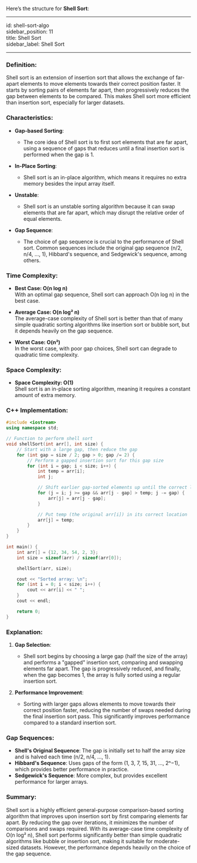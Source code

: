 Here’s the structure for **Shell Sort**:

---

id: shell-sort-algo  
sidebar_position: 11  
title: Shell Sort  
sidebar_label: Shell Sort  

---

### Definition:

Shell sort is an extension of insertion sort that allows the exchange of far-apart elements to move elements towards their correct position faster. It starts by sorting pairs of elements far apart, then progressively reduces the gap between elements to be compared. This makes Shell sort more efficient than insertion sort, especially for larger datasets.

### Characteristics:

- **Gap-based Sorting**:
  - The core idea of Shell sort is to first sort elements that are far apart, using a sequence of gaps that reduces until a final insertion sort is performed when the gap is 1.

- **In-Place Sorting**:
  - Shell sort is an in-place algorithm, which means it requires no extra memory besides the input array itself.

- **Unstable**:
  - Shell sort is an unstable sorting algorithm because it can swap elements that are far apart, which may disrupt the relative order of equal elements.

- **Gap Sequence**:
  - The choice of gap sequence is crucial to the performance of Shell sort. Common sequences include the original gap sequence (n/2, n/4, ..., 1), Hibbard's sequence, and Sedgewick's sequence, among others.

### Time Complexity:

- **Best Case: O(n log n)**  
  With an optimal gap sequence, Shell sort can approach O(n log n) in the best case.

- **Average Case: O(n log² n)**  
  The average-case complexity of Shell sort is better than that of many simple quadratic sorting algorithms like insertion sort or bubble sort, but it depends heavily on the gap sequence.

- **Worst Case: O(n²)**  
  In the worst case, with poor gap choices, Shell sort can degrade to quadratic time complexity.

### Space Complexity:

- **Space Complexity: O(1)**  
  Shell sort is an in-place sorting algorithm, meaning it requires a constant amount of extra memory.

### C++ Implementation:

```cpp
#include <iostream>
using namespace std;

// Function to perform shell sort
void shellSort(int arr[], int size) {
    // Start with a large gap, then reduce the gap
    for (int gap = size / 2; gap > 0; gap /= 2) {
        // Perform a gapped insertion sort for this gap size
        for (int i = gap; i < size; i++) {
            int temp = arr[i];
            int j;

            // Shift earlier gap-sorted elements up until the correct location for arr[i] is found
            for (j = i; j >= gap && arr[j - gap] > temp; j -= gap) {
                arr[j] = arr[j - gap];
            }

            // Put temp (the original arr[i]) in its correct location
            arr[j] = temp;
        }
    }
}

int main() {
    int arr[] = {12, 34, 54, 2, 3};
    int size = sizeof(arr) / sizeof(arr[0]);

    shellSort(arr, size);

    cout << "Sorted array: \n";
    for (int i = 0; i < size; i++) {
        cout << arr[i] << " ";
    }
    cout << endl;

    return 0;
}
```

### Explanation:

1. **Gap Selection**:
   - Shell sort begins by choosing a large gap (half the size of the array) and performs a "gapped" insertion sort, comparing and swapping elements far apart. The gap is progressively reduced, and finally, when the gap becomes 1, the array is fully sorted using a regular insertion sort.
   
2. **Performance Improvement**:
   - Sorting with larger gaps allows elements to move towards their correct position faster, reducing the number of swaps needed during the final insertion sort pass. This significantly improves performance compared to a standard insertion sort.

### Gap Sequences:

- **Shell's Original Sequence**: The gap is initially set to half the array size and is halved each time (n/2, n/4, ..., 1).
- **Hibbard's Sequence**: Uses gaps of the form (1, 3, 7, 15, 31, ..., 2ⁿ−1), which provides better performance in practice.
- **Sedgewick's Sequence**: More complex, but provides excellent performance for larger arrays.

### Summary:

Shell sort is a highly efficient general-purpose comparison-based sorting algorithm that improves upon insertion sort by first comparing elements far apart. By reducing the gap over iterations, it minimizes the number of comparisons and swaps required. With its average-case time complexity of O(n log² n), Shell sort performs significantly better than simple quadratic algorithms like bubble or insertion sort, making it suitable for moderate-sized datasets. However, the performance depends heavily on the choice of the gap sequence.
